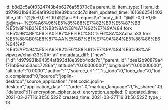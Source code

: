 id: b8d2c5a0f0324743b4b6276a55370c0a
parent_id: 
item_type: 1
item_id: d979931b94354af893d18e39bb4cdc7d
item_updated_time: 1616862541402
title_diff: "@@ -0,0 +1,10 @@\\n+PR request\\n"
body_diff: "@@ -0,0 +1,65 @@\\n+- %E9%A6%96%E5%85%88%E7%82%B9%E5%87%BB %E5%8F%B3%E4%B8%8A%E8%A7%92%E7%9A%84 fork %E5%9B%BE%E6%A0%87%EF%BC%8C %E6%8A%8Achain33 fork %E5%88%B0%E8%87%AA%E5%B7%B1%E7%9A%84%E5%88%86%E6%94%AF %E6%AF%94%E5%A6%82%E6%88%91%E7%9A%84%E6%98%AF vipwzw/chain33%0A- \\n"
metadata_diff: {"new":{"id":"d979931b94354af893d18e39bb4cdc7d","parent_id":"dea12b90879a4f71bb5eab53adc7286a","latitude":"0.00000000","longitude":"0.00000000","altitude":"0.0000","author":"","source_url":"","is_todo":0,"todo_due":0,"todo_completed":0,"source":"joplin-desktop","source_application":"net.cozic.joplin-desktop","application_data":"","order":0,"markup_language":1,"is_shared":0},"deleted":[]}
encryption_cipher_text: 
encryption_applied: 0
updated_time: 2021-03-27T16:31:50.522Z
created_time: 2021-03-27T16:31:50.522Z
type_: 13